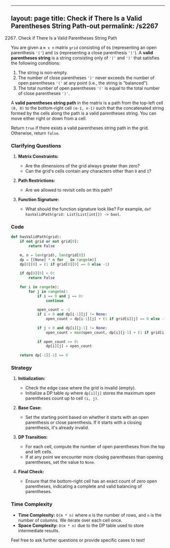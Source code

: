 
---
layout: page
title:   Check if There Is a Valid Parentheses String Path-out
permalink: /s2267
---

2267. Check if There Is a Valid Parentheses String Path

You are given a `m x n` matrix `grid` consisting of `0`s (representing an open parenthesis `'('`) and `1`s (representing a close parenthesis `')'`). A **valid parentheses string** is a string consisting only of `'('` and `')'` that satisfies the following conditions:
1. The string is non-empty.
2. The number of close parentheses `')'` never exceeds the number of open parentheses `'('` at any point (i.e., the string is "balanced").
3. The total number of open parentheses `'('` is equal to the total number of close parentheses `')'`.

A **valid parentheses string path** in the matrix is a path from the top-left cell `(0, 0)` to the bottom-right cell `(m-1, n-1)` such that the concatenated string formed by the cells along the path is a valid parentheses string. You can move either right or down from a cell.

Return `true` if there exists a valid parentheses string path in the grid. Otherwise, return `false`.

### Clarifying Questions

1. **Matrix Constraints:**
   - Are the dimensions of the grid always greater than zero?
   - Can the grid's cells contain any characters other than `0` and `1`?

2. **Path Restrictions:**
   - Are we allowed to revisit cells on this path?

3. **Function Signature:**
   - What should the function signature look like? For example, `def hasValidPath(grid: List[List[int]]) -> bool`.

### Code

```python
def hasValidPath(grid):
    if not grid or not grid[0]:
        return False
    
    m, n = len(grid), len(grid[0])
    dp = [[None] * n for _ in range(m)]
    dp[0][0] = (1 if grid[0][0] == 0 else -1)
    
    if dp[0][0] < 0:
        return False
    
    for i in range(m):
        for j in range(n):
            if i == 0 and j == 0: 
                continue
            
            open_count = -1
            if i > 0 and dp[i-1][j] != None:
                open_count = dp[i-1][j] + (1 if grid[i][j] == 0 else -1)
                
            if j > 0 and dp[i][j-1] != None:
                open_count = max(open_count, dp[i][j-1] + (1 if grid[i][j] == 0 else -1))
            
            if open_count >= 0:
                dp[i][j] = open_count
            
    return dp[-1][-1] == 0
```

### Strategy

1. **Initialization:**
   - Check the edge case where the grid is invalid (empty).
   - Initialize a DP table `dp` where `dp[i][j]` stores the maximum open parentheses count up to cell `(i, j)`.

2. **Base Case:**
   - Set the starting point based on whether it starts with an open parenthesis or close parenthesis. If it starts with a closing parenthesis, it's already invalid.

3. **DP Transition:**
   - For each cell, compute the number of open parentheses from the top and left cells.
   - If at any point we encounter more closing parentheses than opening parentheses, set the value to `None`.

4. **Final Check:**
   - Ensure that the bottom-right cell has an exact count of zero open parentheses, indicating a complete and valid balancing of parentheses.

### Time Complexity

- **Time Complexity:** `O(m * n)` where `m` is the number of rows, and `n` is the number of columns. We iterate over each cell once.
- **Space Complexity:** `O(m * n)` due to the DP table used to store intermediate results.

Feel free to ask further questions or provide specific cases to test!